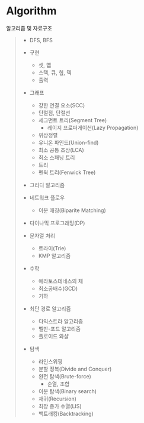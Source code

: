 
# Algorithm
알고리즘 및 자료구조

> - DFS, BFS
>
> - 구현
>    - 셋, 맵
>    - 스택, 큐, 힙, 덱
>    - 출력
>
> - 그래프
>    - 강한 연결 요소(SCC)
>    - 단절점, 단절선
>    - 세그먼트 트리(Segment Tree)
>        - 레이지 프로퍼게이션(Lazy Propagation)
>    - 위상정렬
>    - 유니온 파인드(Union-find)
>    - 최소 공통 조상(LCA)
>    - 최소 스패닝 트리
>    - 트리
>    - 펜윅 트리(Fenwick Tree)
>
> - 그리디 알고리즘
>
> - 네트워크 플로우
>    - 이분 매칭(Biparite Matching)
>
> - 다이나믹 프로그래밍(DP)
>
> - 문자열 처리
>    - 트라이(Trie)
>    - KMP 알고리즘
> - 수학
>    - 에라토스테네스의 체
>    - 최소공배수(GCD)
>    - 기하
>
> - 최단 경로 알고리즘
>    - 다익스트라 알고리즘
>    - 벨만-포드 알고리즘
>    - 플로이드 와샬
>
> - 탐색
>    - 라인스위핑
>    - 분할 정복(Divide and Conquer)
>    - 완전 탐색(Brute-force)
>       - 순열, 조합
>    - 이분 탐색(Binary search)
>    - 재귀(Recursion)
>    - 최장 증가 수열(LIS)
>    - 백트래킹(Backtracking)

